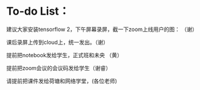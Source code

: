 # To-do List：

建议大家安装tensorflow 2，下午屏幕录屏，截一下zoom上线用户的图： （谢）

课后录屏上传到cloud上，统一发出。（谢）

提前把notebook发给学生，正式班和未央  （黄）

提前把zoom会议的会议码发给学生（谢睿）

请提前把课件发给荷塘和网络学堂，(各位老师)
